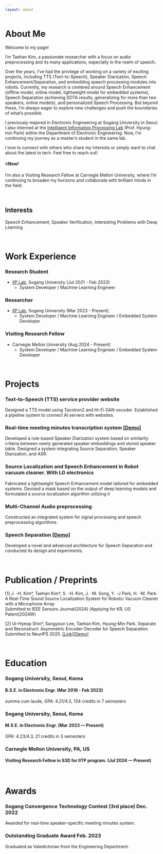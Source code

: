 ```yaml
---
layout: about 
---
```


# About Me

Welcome to my page!

I’m Taehan Kim, a passionate researcher with a focus on audio preprocessing and its many applications, especially in the realm of speech. 

Over the years, I’ve had the privilege of working on a variety of exciting projects, including TTS (Text-to-Speech), Speaker Diarization, Speech Enhancement/Separation, and embedding speech processing modules into robots. Currently, my research is centered around Speech Enhancement (offline model, online model, lightweight model for embedded systems), Speech Separation (achieving SOTA results, generalizing for more than two speakers, online models), and personalized Speech Processing.
But beyond these, I’m always eager to explore new challenges and push the boundaries of what’s possible.

I previously majored in Electronic Engineering at Sogang University in Seoul.
I also interned at the [Intelligent Information Processing Lab](http://iip.sogang.ac.kr) (Prof. Hyung-min Park) within the Department of Electronic Engineering. Now, I’m continuing my journey as a master’s student in the same lab.

I love to connect with others who share my interests or simply want to chat about the latest in tech. Feel free to reach out!

#### 💡**New!** 

I’m also a Visiting Research Fellow at Carnegie Mellon University, where I’m continuing to broaden my horizons and collaborate with brilliant minds in the field.



<br/>

## Interests
Speech Enhancement, Speaker Verification, Interesting Problems with Deep Learning

<br/>

# Work Experience
### Research Student
  * [IIP Lab](http://iip.sogang.ac.kr), Sogang University (Jul 2021 - Feb 2023)
    * System Developer / Machine Learning Engineer

### Researcher
  * [IIP Lab](http://iip.sogang.ac.kr), Sogang University (Mar 2023 - Present)
    * System Developer / Machine Learning Engineer / Embedded System Developer

### Visiting Research Fellow
  * Carnegie Mellon University (Aug 2024 - Present)
    * System Developer / Machine Learning Engineer / Embedded System Developer

<br/>

# Projects
### Text-to-Speech (TTS) service provider website 
Designed a TTS model using Tacotron2 and Hi-Fi GAN vocoder.
Established a pipeline system to connect AI servers with websites.
### Real-time meeting minutes transcription system [[Demo]](https://www.youtube.com/watch?v=m5jFr79sqtg)
Developed a rule-based Speaker Diarization system based on similarity criteria between newly generated speaker embeddings and stored speaker table.
Designed a system integrating Source Separation, Speaker Diarization, and ASR. 
### Source Localization and Speech Enhancement in Robot vacuum cleaner. With LG electronics
Fabricated a lightweight Speech Enhancement model tailored for embedded systems.
Devised a mask based on the output of deep learning models and formulated a source localization algorithm utilizing it
### Multi-Channel Audio preprocessing
Constructed an integrated system for signal processing and speech preprocessing algorithms.
### Speech Separation [[Demo]](https://fordemopage.github.io/SepReformer/)
Developed a novel and advanced architecture for Speech Separation and conducted its design and experiments. 

<br/>

# Publication / Preprints
[1] J. -H. Kim*, Taehan Kim*, S. -H. Kim, J. -M. Song, Y. -J Park, H. -M. Park. A Real-Time Sound Source Localization System for Robotic Vacuum Cleaner with a Microphone Array 	
Submitted to IEEE Sensors Journal(2024) /Applying for KR, US Patent(2024W) 

[2] Ui-Hyeop Shin*, Sangyoun Lee, Taehan Kim, Hyung-Min Park. Separate and Reconstruct: Asymmetric Encoder-Decoder for Speech Separation.	
Submitted to NeurIPS 2025. [[Link]](https://arxiv.org/abs/2406.05983)[[Demo]](https://fordemopage.github.io/SepReformer/)


<br/>

# Education
### Sogang University, Seoul, Korea
#### B.S.E. in Electronic Engr. (Mar 2018 - Feb 2023)
summa cum laude, GPA: 4.21/4.3, 134 credits in 7 semesters	

### Sogang University, Seoul, Korea
#### M.S.E. in Electronic Engr. (Mar 2023 — Present)
GPA: 4.23/4.3, 21 credits in 3 semesters	

### Carnegie Mellon University, PA, US
#### Visiting Research Fellow in S3D for IITP program. (Jul 2024 — Present)	 


<br/>

# Awards
### Sogang Convergence Technology Contest (3rd place)	Dec. 2022
Awarded for real-time speaker-specific meeting minutes system.	 

### Outstanding Graduate Award	Feb. 2023
Graduated as Valedictorian from the Engineering Department.
